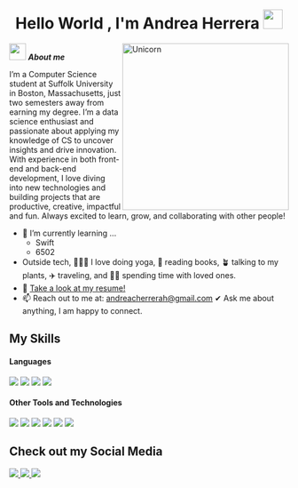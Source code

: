 <h1 align="center"><b>Hello World , I'm Andrea Herrera </b><img src="https://media.giphy.com/media/hvRJCLFzcasrR4ia7z/giphy.gif" width="35"></h1>
<!--  -->
<img align="right" width=300px alt="Unicorn" src="https://c.tenor.com/GN73MKBawZYAAAAi/busy-cute.gif" />

<img src="https://media.giphy.com/media/ObNTw8Uzwy6KQ/giphy.gif" width="30px">&nbsp;***About me***

I’m a Computer Science student at Suffolk University in Boston, Massachusetts, just two semesters away from earning my degree. I’m a data science enthusiast and passionate about applying my knowledge of CS to uncover insights and drive innovation. With experience in both front-end and back-end development, I love diving into new technologies and building projects that are productive, creative, impactful and fun. Always excited to learn, grow, and collaborating with other people!
- 🌱 I’m currently learning ...
  - Swift
  - 6502
- Outside tech, 🧘🏻‍♀️ I love doing yoga, 📖 reading books, 🪴 talking to my plants, ✈️ traveling, and 👯‍♀️ spending time with loved ones.
- 📝 [Take a look at my resume!](https://docs.google.com/document/d/12ooLbDBxAzJ9wTvyVP6Sf9h564D8TgbO/edit?usp=sharing&ouid=110733962660368990391&rtpof=true&sd=true)
- 📫 Reach out to me at: <a href="andreacherrerah@gmail.com">andreacherrerah@gmail.com</a>
   ✔ Ask me about anything, I am happy to connect.<br> 

## My Skills

<h4> Languages </h4>
<span> 
  <img src="https://img.shields.io/badge/python-3670A0?style=for-the-badge&logo=python&logoColor=ffdd54">
  <img src="https://img.shields.io/badge/java-%23ED8B00.svg?style=for-the-badge&logo=openjdk&logoColor=white">
  <img src="https://img.shields.io/badge/html5-%23E34F26.svg?style=for-the-badge&logo=html5&logoColor=white">
  <img src="https://img.shields.io/badge/c++-%2300599C.svg?style=for-the-badge&logo=c%2B%2B&logoColor=white">

</span>


<h4> Other Tools and Technologies </h4>
<span>
  <img src="https://img.shields.io/badge/pandas-%23150458.svg?style=for-the-badge&logo=pandas&logoColor=white">
  <img src="https://img.shields.io/badge/numpy-%23013243.svg?style=for-the-badge&logo=numpy&logoColor=white">
  <img src="https://img.shields.io/badge/Matplotlib-%23ffffff.svg?style=for-the-badge&logo=Matplotlib&logoColor=black">
  <img src="https://img.shields.io/badge/scikit--learn-%23F7931E.svg?style=for-the-badge&logo=scikit-learn&logoColor=white">
  <img src="https://img.shields.io/badge/Microsoft_Access-A4373A?style=for-the-badge&logo=microsoft-access&logoColor=white">
  <img src="https://img.shields.io/badge/Microsoft%20SQL%20Server-CC2927?style=for-the-badge&logo=microsoft%20sql%20server&logoColor=white">
  




</span>

## Check out my Social Media

<a href= "www.linkedin.com/in/-andreaherrera">
    <img src="https://img.shields.io/badge/linkedin-%230077B5.svg?style=for-the-badge&logo=linkedin&logoColor=white">
</a>
<a href="andreacherrerah@gmail.com">
  <img src="https://img.shields.io/badge/Gmail-D14836?style=for-the-badge&logo=gmail&logoColor=white">
</a>
<a href="https://open.spotify.com/user/andreaherreraa_" >
  <img src="https://img.shields.io/badge/Spotify-1ED760?style=for-the-badge&logo=spotify&logoColor=white">
</a>



